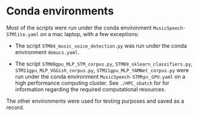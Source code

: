 # Conda environments

Most of the scripts were run under the conda environment `MusicSpeech-STMlite.yaml` on a mac laptop, with a few exceptions: 

- The script `STM04_music_voice_detection.py` was run under the conda environment `demucs.yaml`.

- The script `STM08gpu_MLP_STM_corpus.py`, `STM09_sklearn_classifiers.py`, `STM11gpu_MLP_VGGish_corpus.py`, `STM11gpu_MLP_YAMNet_corpus.py` were run under the conda environment `MusicSpeech-STMhpc_GPU.yaml` on a high performance computing cluster. See `./HPC_sbatch` for for information regarding the required computational resources.

The other environments were used for testing purposes and saved as a record.

